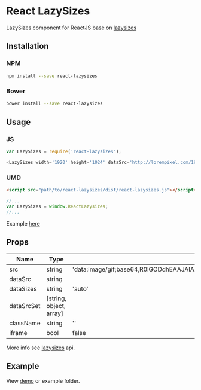 # React LazySizes

LazySizes component for ReactJS base on [lazysizes](https://github.com/aFarkas/lazysizes)

## Installation

### NPM

```bash
npm install --save react-lazysizes
```

### Bower

```bash
bower install --save react-lazysizes
```

## Usage

### JS

```js
var LazySizes = require('react-lazysizes');

<LazySizes width='1920' height='1024' dataSrc='http://lorempixel.com/1920/1024/sports/1'/>
```

### UMD

```html
<script src="path/to/react-lazysizes/dist/react-lazysizes.js"></script>
```

```js
//...
var LazySizes = window.ReactLazysizes;
//...
```

Example [here](http://codepen.io/vn38minhtran/pen/YyLZLe/)

## Props

| Name | Type | Default |
|------|------|---------|
| src | string | 'data:image/gif;base64,R0lGODdhEAAJAIAAAMLCwsLCwiwAAAAAEAAJAAACCoSPqcvtD6OclBUAOw==' |
| dataSrc | string | |
| dataSizes | string | 'auto' |
| dataSrcSet | [string, object, array] |  |
| className | string | '' |
| iframe | bool | false |

More info see [lazysizes](https://github.com/aFarkas/lazysizes) api.

## Example

View [demo](http://minhtranite.github.io/react-lazysizes) or example folder.

